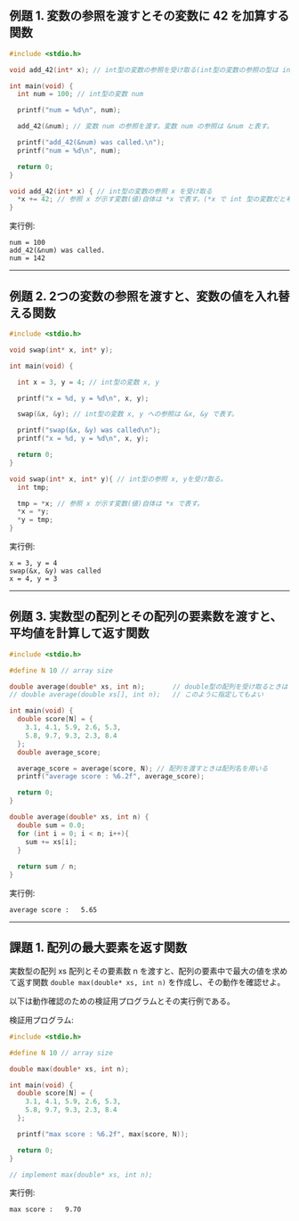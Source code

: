 ## 例題 1. 変数の参照を渡すとその変数に 42 を加算する関数

````C
#include <stdio.h>

void add_42(int* x); // int型の変数の参照を受け取る(int型の変数の参照の型は int* と指定する)

int main(void) {
  int num = 100; // int型の変数 num

  printf("num = %d\n", num);

  add_42(&num); // 変数 num の参照を渡す。変数 num の参照は &num と表す。

  printf("add_42(&num) was called.\n");
  printf("num = %d\n", num);

  return 0;
}

void add_42(int* x) { // int型の変数の参照 x を受け取る
  *x += 42; // 参照 x が示す変数(値)自体は *x で表す。(*x で int 型の変数だと考えるとよい)
}
````

実行例:
````
num = 100
add_42(&num) was called.
num = 142
````

---

## 例題 2. 2つの変数の参照を渡すと、変数の値を入れ替える関数

````C
#include <stdio.h>

void swap(int* x, int* y);

int main(void) {

  int x = 3, y = 4; // int型の変数 x, y

  printf("x = %d, y = %d\n", x, y);

  swap(&x, &y); // int型の変数 x, y への参照は &x, &y で表す。

  printf("swap(&x, &y) was called\n");
  printf("x = %d, y = %d\n", x, y);

  return 0;
}

void swap(int* x, int* y){ // int型の参照 x, yを受け取る。
  int tmp;

  tmp = *x; // 参照 x が示す変数(値)自体は *x で表す。
  *x = *y;
  *y = tmp;
}
````

実行例:
````
x = 3, y = 4
swap(&x, &y) was called
x = 4, y = 3
````

---

## 例題 3. 実数型の配列とその配列の要素数を渡すと、平均値を計算して返す関数

````C
#include <stdio.h>

#define N 10 // array size

double average(double* xs, int n);       // double型の配列を受け取るときは double* 型を指定する  
// double average(double xs[], int n);   // このように指定してもよい

int main(void) {
  double score[N] = {
    3.1, 4.1, 5.9, 2.6, 5.3,
    5.8, 9.7, 9.3, 2.3, 8.4
  };
  double average_score;

  average_score = average(score, N); // 配列を渡すときは配列名を用いる
  printf("average score : %6.2f", average_score);

  return 0;
}

double average(double* xs, int n) {
  double sum = 0.0;
  for (int i = 0; i < n; i++){
    sum += xs[i];
  }
  
  return sum / n;
}
````

実行例:
````
average score :   5.65
````

----

## 課題 1. 配列の最大要素を返す関数

実数型の配列 xs 配列とその要素数 n を渡すと、配列の要素中で最大の値を求めて返す関数
`double max(double* xs, int n)` を作成し、その動作を確認せよ。

以下は動作確認のための検証用プログラムとその実行例である。

検証用プログラム:
````C
#include <stdio.h>

#define N 10 // array size

double max(double* xs, int n);

int main(void) {
  double score[N] = {
    3.1, 4.1, 5.9, 2.6, 5.3,
    5.8, 9.7, 9.3, 2.3, 8.4
  };

  printf("max score : %6.2f", max(score, N));

  return 0;
}

// implement max(double* xs, int n);
````

実行例:
````
max score :   9.70
````
